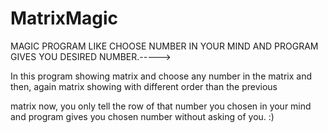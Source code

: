 # MatrixMagic
MAGIC PROGRAM LIKE CHOOSE NUMBER IN YOUR MIND AND PROGRAM GIVES YOU DESIRED NUMBER.----->

In this program showing matrix and choose any number in the matrix and then, again matrix showing with different order than the previous 

matrix now, you only tell the row of that number you chosen in your mind and program gives you chosen number without asking of you.
:)
